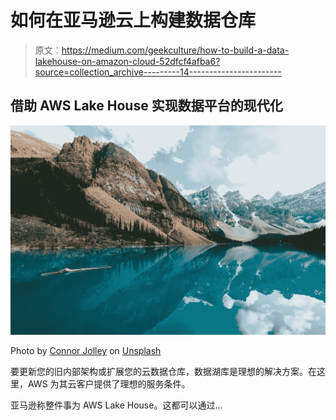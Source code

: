 # 如何在亚马逊云上构建数据仓库

> 原文：<https://medium.com/geekculture/how-to-build-a-data-lakehouse-on-amazon-cloud-52dfcf4afba6?source=collection_archive---------14----------------------->

## 借助 AWS Lake House 实现数据平台的现代化

![](img/07105cb269bcd5c52de9aee1d3f25e1f.png)

Photo by [Connor Jolley](https://unsplash.com/@connorthejolley?utm_source=unsplash&utm_medium=referral&utm_content=creditCopyText) on [Unsplash](https://unsplash.com/photos/y1-jwAqBAoo?utm_source=unsplash&utm_medium=referral&utm_content=creditCopyText)

要更新您的旧内部架构或扩展您的云数据仓库，数据湖库是理想的解决方案。在这里，AWS 为其云客户提供了理想的服务条件。

亚马逊称整件事为 AWS Lake House。这都可以通过…